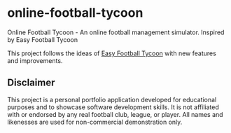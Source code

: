 # online-football-tycoon

Online Football Tycoon - An online football management simulator. Inspired by Easy Football Tycoon

This project follows the ideas of [Easy Football Tycoon](https://github.com/robertobouses/easy-football-tycoon) with new features and improvements.  




## Disclaimer

This project is a personal portfolio application developed for educational purposes and to showcase software development skills. It is not affiliated with or endorsed by any real football club, league, or player. All names and likenesses are used for non-commercial demonstration only.
